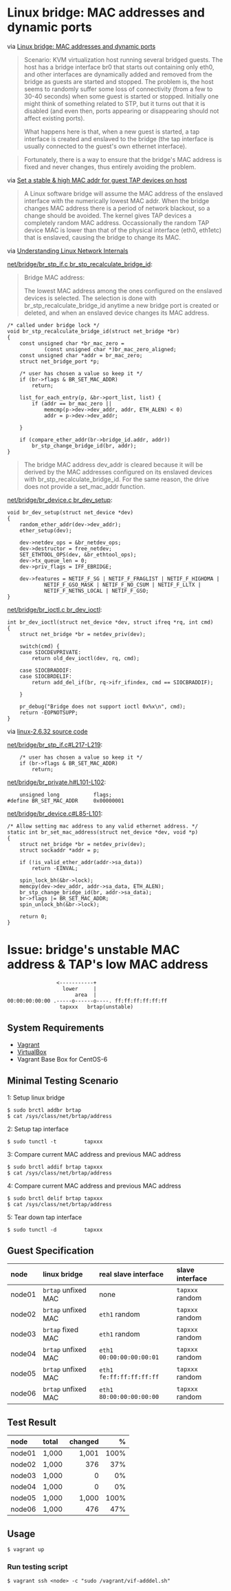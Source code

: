 # Linux bridge: MAC addresses and dynamic ports

via [Linux bridge: MAC addresses and dynamic ports](http://backreference.org/2010/07/28/linux-bridge-mac-addresses-and-dynamic-ports/)

> Scenario: KVM virtualization host running several bridged guests. The host has a bridge interface br0 that starts out containing only eth0, and other interfaces are dynamically added and removed from the bridge as guests are started and stopped.
> The problem is, the host seems to randomly suffer some loss of connectivity (from a few to 30-40 seconds) when some guest is started or stopped. Initially one might think of something related to STP, but it turns out that it is disabled (and even then, ports appearing or disappearing should not affect existing ports).
>
> What happens here is that, when a new guest is started, a tap interface is created and enslaved to the bridge (the tap interface is usually connected to the guest's own ethernet interface).

> Fortunately, there is a way to ensure that the bridge's MAC address is fixed and never changes, thus entirely avoiding the problem.

via [Set a stable & high MAC addr for guest TAP devices on host](https://www.redhat.com/archives/libvir-list/2010-July/msg00450.html)

> A Linux software bridge will assume the MAC address of the enslaved interface with the numerically lowest MAC addr.
> When the bridge changes MAC address there is a period of network blackout, so a change should be avoided.
> The kernel gives TAP devices a completely random MAC address.
> Occassionally the random TAP device MAC is lower than that of the physical interface (eth0, eth1etc) that is enslaved, causing the bridge to change its MAC.

via [Understanding Linux Network Internals](http://it-ebooks.info/book/2195/)

[net/bridge/br_stp_if.c br_stp_recalculate_bridge_id](https://github.com/torvalds/linux/blob/v2.6.32/net/bridge/br_stp_if.c#L209-L230):

> Bridge MAC address:
>
> The lowest MAC address among the ones configured on the enslaved devices is selected.
> The selection is done with br_stp_recalculate_bridge_id anytime a new bridge port is created or deleted, and when an enslaved device changes its MAC address.

```
/* called under bridge lock */
void br_stp_recalculate_bridge_id(struct net_bridge *br)
{
	const unsigned char *br_mac_zero =
			(const unsigned char *)br_mac_zero_aligned;
	const unsigned char *addr = br_mac_zero;
	struct net_bridge_port *p;

	/* user has chosen a value so keep it */
	if (br->flags & BR_SET_MAC_ADDR)
		return;

	list_for_each_entry(p, &br->port_list, list) {
		if (addr == br_mac_zero ||
		    memcmp(p->dev->dev_addr, addr, ETH_ALEN) < 0)
			addr = p->dev->dev_addr;

	}

	if (compare_ether_addr(br->bridge_id.addr, addr))
		br_stp_change_bridge_id(br, addr);
}
```

> The bridge MAC address dev_addr is cleared because it will be derived by the MAC addresses configured on its enslaved devices with br_stp_recalculate_bridge_id.
> For the same reason, the drive does not provide a set_mac_addr function.

[net/bridge/br_device.c br_dev_setup](https://github.com/torvalds/linux/blob/v2.6.32/net/bridge/br_device.c#L173-L187):

```
void br_dev_setup(struct net_device *dev)
{
	random_ether_addr(dev->dev_addr);
	ether_setup(dev);

	dev->netdev_ops = &br_netdev_ops;
	dev->destructor = free_netdev;
	SET_ETHTOOL_OPS(dev, &br_ethtool_ops);
	dev->tx_queue_len = 0;
	dev->priv_flags = IFF_EBRIDGE;

	dev->features = NETIF_F_SG | NETIF_F_FRAGLIST | NETIF_F_HIGHDMA |
			NETIF_F_GSO_MASK | NETIF_F_NO_CSUM | NETIF_F_LLTX |
			NETIF_F_NETNS_LOCAL | NETIF_F_GSO;
}
```

[net/bridge/br_ioctl.c br_dev_ioctl](https://github.com/torvalds/linux/blob/v2.6.32/net/bridge/br_ioctl.c#L400-L416):

```
int br_dev_ioctl(struct net_device *dev, struct ifreq *rq, int cmd)
{
	struct net_bridge *br = netdev_priv(dev);

	switch(cmd) {
	case SIOCDEVPRIVATE:
		return old_dev_ioctl(dev, rq, cmd);

	case SIOCBRADDIF:
	case SIOCBRDELIF:
		return add_del_if(br, rq->ifr_ifindex, cmd == SIOCBRADDIF);

	}

	pr_debug("Bridge does not support ioctl 0x%x\n", cmd);
	return -EOPNOTSUPP;
}
```

via [linux-2.6.32 source code](https://github.com/torvalds/linux/tree/v2.6.32)

[net/bridge/br_stp_if.c#L217-L219](https://github.com/torvalds/linux/blob/v2.6.32/net/bridge/br_stp_if.c#L217-L219):

```
 	/* user has chosen a value so keep it */
	if (br->flags & BR_SET_MAC_ADDR)
		return;
```

[net/bridge/br_private.h#L101-L102](https://github.com/torvalds/linux/blob/v2.6.32/net/bridge/br_private.h#L101-L102):

```
	unsigned long			flags;
#define BR_SET_MAC_ADDR		0x00000001
```

[net/bridge/br_device.c#L85-L101](https://github.com/torvalds/linux/blob/v2.6.32/net/bridge/br_device.c#L85-L101):

```
/* Allow setting mac address to any valid ethernet address. */
static int br_set_mac_address(struct net_device *dev, void *p)
{
	struct net_bridge *br = netdev_priv(dev);
	struct sockaddr *addr = p;

	if (!is_valid_ether_addr(addr->sa_data))
		return -EINVAL;

	spin_lock_bh(&br->lock);
	memcpy(dev->dev_addr, addr->sa_data, ETH_ALEN);
	br_stp_change_bridge_id(br, addr->sa_data);
	br->flags |= BR_SET_MAC_ADDR;
	spin_unlock_bh(&br->lock);

	return 0;
}
```

# Issue: bridge's unstable MAC address & TAP's low MAC address

```
                <-----------+
                  lower     |
                      area  |
00:00:00:00:00 .-----o------o----. ff:ff:ff:ff:ff:ff
                 tapxxx   brtap(unstable)
```

## System Requirements

+ [Vagrant](http://www.vagrantup.com/downloads.html)
+ [VirtualBox](https://www.virtualbox.org/wiki/Downloads)
+ Vagrant Base Box for CentOS-6

## Minimal Testing Scenario

1: Setup linux bridge

```
$ sudo brctl addbr brtap
$ cat /sys/class/net/brtap/address
```

2: Setup tap interface

```
$ sudo tunctl -t         tapxxx
```

3: Compare current MAC address and previous MAC address

```
$ sudo brctl addif brtap tapxxx
$ cat /sys/class/net/brtap/address
```

4: Compare current MAC address and previous MAC address

```
$ sudo brctl delif brtap tapxxx
$ cat /sys/class/net/brtap/address
```

5: Tear down tap interface

```
$ sudo tunctl -d         tapxxx
```

## Guest Specification

| node   | linux bridge        | real slave interface       | slave interface   |
|:-------|:--------------------|:---------------------------|:------------------|
| node01 | `brtap` unfixed MAC | none                       | `tapxxx` random   |
| node02 | `brtap` unfixed MAC | `eth1` random              | `tapxxx` random   |
| node03 | `brtap`   fixed MAC | `eth1` random              | `tapxxx` random   |
| node04 | `brtap` unfixed MAC | `eth1` `00:00:00:00:00:01` | `tapxxx` random   |
| node05 | `brtap` unfixed MAC | `eth1` `fe:ff:ff:ff:ff:ff` | `tapxxx` random   |
| node06 | `brtap` unfixed MAC | `eth1` `80:00:00:00:00:00` | `tapxxx` random   |

## Test Result

| node   | total  | changed |     % |
|:-------|:-------|--------:|------:|
| node01 |  1,000 |  1,001  |  100% |
| node02 |  1,000 |    376  |   37% |
| node03 |  1,000 |      0  |    0% |
| node04 |  1,000 |      0  |    0% |
| node05 |  1,000 |  1,000  |  100% |
| node06 |  1,000 |    476  |   47% |

## Usage

```
$ vagrant up
```

### Run testing script

```
$ vagrant ssh <node> -c "sudo /vagrant/vif-adddel.sh"
```
